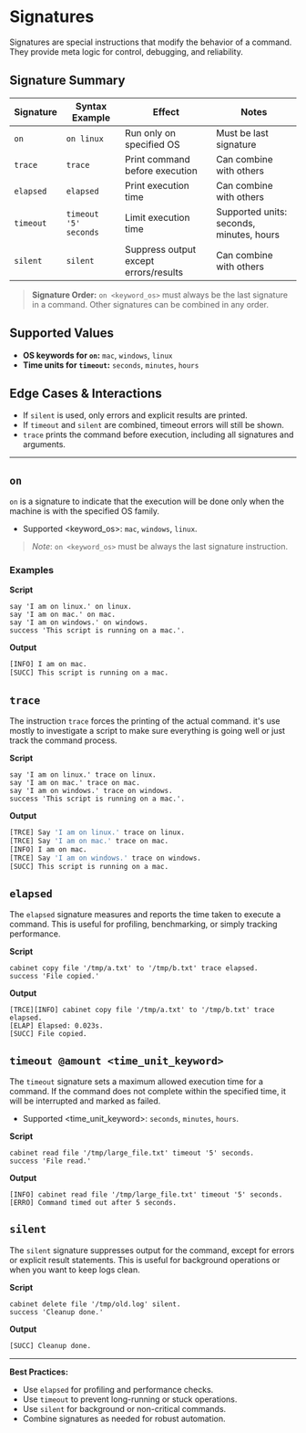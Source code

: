 # Signatures

Signatures are special instructions that modify the behavior of a command. They provide meta logic for control, debugging, and reliability.

## Signature Summary

| Signature | Syntax Example        | Effect                                | Notes                                    |
| --------- | --------------------- | ------------------------------------- | ---------------------------------------- |
| `on`      | `on linux`            | Run only on specified OS              | Must be last signature                   |
| `trace`   | `trace`               | Print command before execution        | Can combine with others                  |
| `elapsed` | `elapsed`             | Print execution time                  | Can combine with others                  |
| `timeout` | `timeout '5' seconds` | Limit execution time                  | Supported units: seconds, minutes, hours |
| `silent`  | `silent`              | Suppress output except errors/results | Can combine with others                  |

> **Signature Order:** `on <keyword_os>` must always be the last signature in a command. Other signatures can be combined in any order.

## Supported Values

- **OS keywords for `on`:** `mac`, `windows`, `linux`
- **Time units for `timeout`:** `seconds`, `minutes`, `hours`

## Edge Cases & Interactions

- If `silent` is used, only errors and explicit results are printed.
- If `timeout` and `silent` are combined, timeout errors will still be shown.
- `trace` prints the command before execution, including all signatures and arguments.

---

## `on`

`on` is a signature to indicate that the execution will be done only when the machine is with the specified OS family.

- Supported <keyword_os>: `mac`, `windows`, `linux`.

> _Note_: `on <keyword_os>` must be always the last signature instruction.

### Examples

**Script**

```sky
say 'I am on linux.' on linux.
say 'I am on mac.' on mac.
say 'I am on windows.' on windows.
success 'This script is running on a mac.'.
```

**Output**

```bash
[INFO] I am on mac.
[SUCC] This script is running on a mac.
```

## `trace`

The instruction `trace` forces the printing of the actual command. it's use mostly to investigate a script to make sure everything is going well or just track the command process.

**Script**

```sky
say 'I am on linux.' trace on linux.
say 'I am on mac.' trace on mac.
say 'I am on windows.' trace on windows.
success 'This script is running on a mac.'.
```

**Output**

```bash
[TRCE] Say 'I am on linux.' trace on linux.
[TRCE] Say 'I am on mac.' trace on mac.
[INFO] I am on mac.
[TRCE] Say 'I am on windows.' trace on windows.
[SUCC] This script is running on a mac.
```

## `elapsed`

The `elapsed` signature measures and reports the time taken to execute a command. This is useful for profiling, benchmarking, or simply tracking performance.

**Script**

```sky
cabinet copy file '/tmp/a.txt' to '/tmp/b.txt' trace elapsed.
success 'File copied.'
```

**Output**

```
[TRCE][INFO] cabinet copy file '/tmp/a.txt' to '/tmp/b.txt' trace elapsed.
[ELAP] Elapsed: 0.023s.
[SUCC] File copied.
```

## `timeout @amount <time_unit_keyword>`

The `timeout` signature sets a maximum allowed execution time for a command. If the command does not complete within the specified time, it will be interrupted and marked as failed.

- Supported <time_unit_keyword>: `seconds`, `minutes`, `hours`.

**Script**

```sky
cabinet read file '/tmp/large_file.txt' timeout '5' seconds.
success 'File read.'
```

**Output**

```
[INFO] cabinet read file '/tmp/large_file.txt' timeout '5' seconds.
[ERRO] Command timed out after 5 seconds.
```

## `silent`

The `silent` signature suppresses output for the command, except for errors or explicit result statements. This is useful for background operations or when you want to keep logs clean.

**Script**

```sky
cabinet delete file '/tmp/old.log' silent.
success 'Cleanup done.'
```

**Output**

```bash
[SUCC] Cleanup done.
```

---

**Best Practices:**

- Use `elapsed` for profiling and performance checks.
- Use `timeout` to prevent long-running or stuck operations.
- Use `silent` for background or non-critical commands.
- Combine signatures as needed for robust automation.
